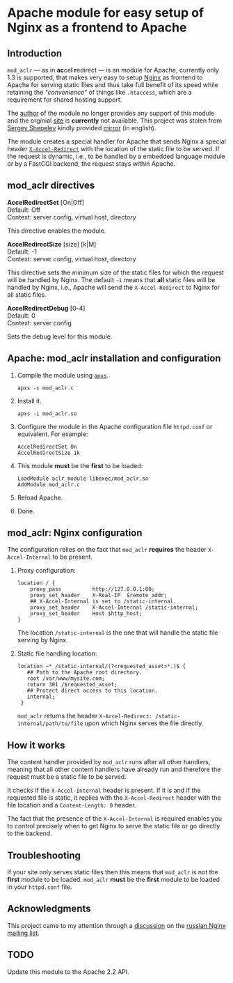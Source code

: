 # Apache module for easy setup of Nginx as a frontend to Apache

## Introduction

`mod_aclr` &mdash; as in **ac**ce**l r**edirect &mdash; is an module
for Apache, currently only 1.3 is supported, that makes very easy to
setup [Nginx](http://wiki.nginx.org) as frontend to Apache for serving
static files and thus take full benefit of its speed while retaining
the *"convenience"* of things like `.htaccess`, which are a
requirement for shared hosting support.

The [author](http://miksir.livejournal.com/) of the module no longer
provides any support of this module and the orginial
[site](http://miksir.pp.ru/?r=72) is **currently** not available. This
project was stolen from [Sergey Shepelev](http://temoto.ru) kindly
provided
[mirror](http://temoto.ru/mirror/miksir.pp.ru/mod_aclr-eng.html) (in english).

The module creates a special handler for Apache that sends Nginx a
special header
[`X-Accel-Redirect`](http://wiki.nginx.org/X-accel#X-Accel-Redirect)
with the location of the static file to be served. If the request is
dynamic, i.e., to be handled by a embedded language module or by a
FastCGI backend, the request stays within Apache.

## mod_aclr directives

 **AccelRedirectSet** [On|Off]<br>
 Default: Off<br>
 Context: server config, virtual host, directory

 This directive enables the module.

 **AccelRedirectSize** [size] [k|M]<br>
 Default: -1<br>
 Context: server config, virtual host, directory
 
 This directive sets the minimum size of the static files for which the
 request will be handled by Nginx. The default `-1` means that **all**
 static files will be handled by Nginx, i.e., Apache will send the
 `X-Accel-Redirect` to Nginx for all static files.

 **AccelRedirectDebug** [0-4]<br>
 Default: 0<br>
 Context: server config

 Sets the debug level for this module.

## Apache: mod_aclr installation and configuration

 1. Compile the module using [`apxs`](http://man.cx/apxs).
     
        apxs -c mod_aclr.c
    
 2. Install it.
     
        apxs -i mod_aclr.so 
 
 4. Configure the module in the Apache configuration file `httpd.conf`
    or equivalent. For example:
 
        AccelRedirectSet On
        AccelRedirectSize 1k
     

 3. This module **must** be the **first** to be loaded:
 
        LoadModule aclr_module libexec/mod_aclr.so
        AddModule mod_aclr.c

 4. Reload Apache.
 
 5. Done.

## mod_aclr: Nginx configuration

The configuration relies on the fact that `mod_aclr` **requires** the
header `X-Accel-Internal` to be present.

 1. Proxy configuration:
        
        location / {
            proxy_pass          http://127.0.0.1:80;
            proxy_set_header    X-Real-IP  $remote_addr;
            ## X-Accel-Internal is set to /static-internal.
            proxy_set_header    X-Accel-Internal /static-internal;
            proxy_set_header    Host $http_host;
        }

     The location `/static-internal` is the one that will handle the
     static file serving by Nginx.
     
     
 2. Static file handling location:
  
        location ~* /static-internal/(?<requested_asset>*.)$ {
           ## Path to the Apache root directory.
           root /var/www/mysite.com;
           return 301 /$requested_asset;
           ## Protect direct access to this location.
           internal;
         }

     `mod_aclr` returns the header `X-Accel-Redirect:
     /static-internal/path/to/file` upon which Nginx serves the file
      directly.
      
## How it works

The content handler provided by `mod_aclr` runs after all other
handlers, meaning that all other content handlers have already run and
therefore the request must be a static file to be served.     

It checks if the `X-Accel-Internal` header is present. If it is and if
the requested file is static, it replies with the `X-Accel-Redirect`
header with the file location and a `Content-Length: 0` header. 
     
The fact that the presence of the `X-Accel-Internal` is required
enables you to control precisely when to get Nginx to serve the static
file or go directly to the backend.
     
## Troubleshooting

If your site only serves static files then this means that `mod_aclr`
is not the **first** module to be loaded. `mod_aclr` **must** be the
**first** module to be loaded in your `httpd.conf` file.

## Acknowledgments

This project came to my attention through a
[discussion](http://mailman.nginx.org/pipermail/nginx-ru/2011-August/042282.html)
on the
[russian Nginx mailing list](http://mailman.nginx.org/pipermail/nginx-ru/).

## TODO

Update this module to the Apache 2.2 API.
